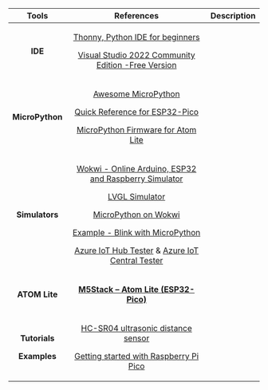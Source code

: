 ﻿|Tools|**References**|**Description**|
| :-: | :-: | :-: |
|<p></p><p>**IDE**</p>|<p>[Thonny, Python IDE for beginners](https://thonny.org/)</p><p>[Visual Studio 2022 Community Edition -Free Version](https://visualstudio.microsoft.com/vs/community/)</p>||
|<p></p><p></p><p>**MicroPython**</p>|<p>[Awesome MicroPython](https://awesome-micropython.com/)</p><p>[Quick Reference for ESP32-Pico](https://docs.micropython.org/en/latest/esp32/quickref.html)</p><p>[MicroPython Firmware for Atom Lite](https://micropython.org/download/M5STACK_ATOM/)</p>||
|<p></p><p></p><p>**Simulators**</p>|<p>[Wokwi - Online Arduino, ESP32 and Raspberry Simulator](https://wokwi.com/)</p><p>[LVGL Simulator](https://docs.lvgl.io/master/examples.html)</p><p>[MicroPython on Wokwi](https://docs.wokwi.com/guides/micropython)</p><p>[Example - Blink with MicroPython](https://wokwi.com/projects/300504213470839309) </p><p>[Azure IoT Hub Tester](https://www.codeproject.com/articles/1173356/Azure-IoT-Hub-Tester)  &   [Azure IoT Central Tester](https://www.codeproject.com/Articles/5322753/Azure-IoT-Central-Tester)</p>||
|<p></p><p>**ATOM Lite**</p>|<p>[**M5Stack – Atom Lite (ESP32-Pico)**](https://docs.m5stack.com/en/core/atom_lite)</p><p></p>||
|<p></p><p>**Tutorials** </p><p>**Examples**</p>|<p>[HC-SR04 ultrasonic distance sensor](https://www.freva.com/hc-sr04-ultrasonic-distance-sensor-with-raspberry-pi-pico/)</p><p>[Getting started with Raspberry Pi Pico](https://projects.raspberrypi.org/en/projects?software%5B%5D=micropython)</p><p></p><p></p><p></p>||

